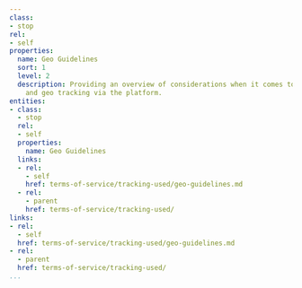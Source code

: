 ```yaml
---
class:
- stop
rel:
- self
properties:
  name: Geo Guidelines
  sort: 1
  level: 2
  description: Providing an overview of considerations when it comes to location,
    and geo tracking via the platform.
entities:
- class:
  - stop
  rel:
  - self
  properties:
    name: Geo Guidelines
  links:
  - rel:
    - self
    href: terms-of-service/tracking-used/geo-guidelines.md
  - rel:
    - parent
    href: terms-of-service/tracking-used/
links:
- rel:
  - self
  href: terms-of-service/tracking-used/geo-guidelines.md
- rel:
  - parent
  href: terms-of-service/tracking-used/
...
```


